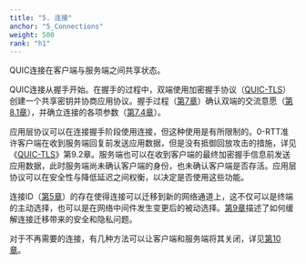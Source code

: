 ```yaml
---
title: "5. 连接"
anchor: "5_Connections"
weight: 500
rank: "h1"
---
```


QUIC连接在客户端与服务端之间共享状态。

QUIC连接从握手开始。在握手的过程中，双端使用加密握手协议（[QUIC-TLS](https://www.rfc-editor.org/info/rfc9001)）创建一个共享密钥并协商应用协议。握手过程（[第7章](#7_Cryptographic_and_Transport_Handshake)）确认双端的交流意愿（[第8.1章](#8.1_Address_Validation_during_Connection_Establishment)），并确立连接的各项参数（[第7.4章](#7.4_Transport_Parameters)）。


应用层协议可以在连接握手阶段使用连接，但这种使用是有所限制的。0-RTT准许客户端在收到服务端回复前发送应用数据，但是没有抵御回放攻击的措施，详见《[QUIC-TLS](https://www.rfc-editor.org/info/rfc9001)》第9.2章。服务端也可以在收到客户端的最终加密握手信息前发送应用数据，此时服务端尚未确认客户端的身份，也未确认客户端是否存活。应用层协议可以在安全性与降低延迟之间权衡，以决定是否使用这些功能。

连接ID（[第5章](#5_Connections)）的存在使得连接可以迁移到新的网络通道上，这不仅可以是终端的主动选择，也可以是在网络中间件发生变更后的被动选择。[第9章](#9_Connection_Migration)描述了如何缓解连接迁移带来的安全和隐私问题。

对于不再需要的连接，有几种方法可以让客户端和服务端将其关闭，详见[第10章](#10_Connection_Termination)。
